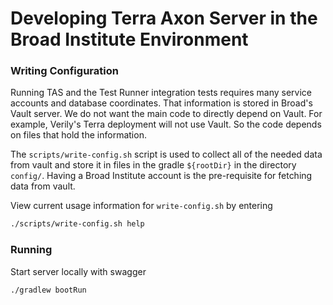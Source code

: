 # Developing Terra Axon Server in the Broad Institute Environment

### Writing Configuration

Running TAS and the Test Runner integration tests requires many service accounts and database
coordinates. That information is stored in Broad's Vault server. We do not want the main
code to directly depend on Vault. For example, Verily's Terra deployment will not use
Vault. So the code depends on files that hold the information.

The `scripts/write-config.sh` script is used to collect all of the needed data from vault and
store it in files in the gradle `${rootDir}` in the directory `config/`. Having a Broad Institute
account is the pre-requisite for fetching data from vault.

View current usage information for `write-config.sh` by entering
```sh
./scripts/write-config.sh help
```

### Running
Start server locally with swagger
```
./gradlew bootRun
```